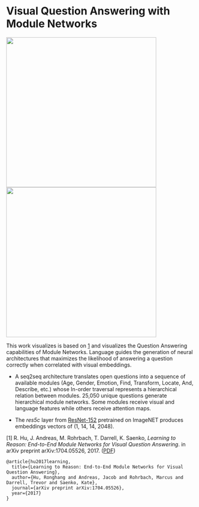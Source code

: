 # Visual Question Answering with Module Networks


<img src="https://github.com/omar-florez/VQA-ModuleNetworks/blob/master/output/VQA3.gif" width="400">
<img src="https://github.com/omar-florez/VQA-ModuleNetworks/blob/master/output/VQA2.gif" width="400">


This work visualizes is based on [1](https://github.com/ronghanghu/n2nmn) and visualizes the Question Answering capabilities of Module Networks. Language guides the generation of neural architectures that maximizes the likelihood of answering a question correctly when correlated with visual embeddings.  

* A seq2seq architecture translates open questions into a sequence of available modules (Age, Gender, Emotion, Find, Transform, Locate, And, Describe, etc.) whose In-order traversal represents a hierarchical relation between modules. 25,050 unique questions generate hierarchical module networks. Some modules receive visual and language features while others receive attention maps.

* The *res5c* layer from [ResNet-152](https://github.com/KaimingHe/deep-residual-networks) pretrained on ImageNET produces embeddings vectors of (1, 14, 14, 2048).


[1] R. Hu, J. Andreas, M. Rohrbach, T. Darrell, K. Saenko, *Learning to Reason: End-to-End Module Networks for Visual Question Answering*. in arXiv preprint arXiv:1704.05526, 2017. ([PDF](https://arxiv.org/pdf/1704.05526.pdf))
```
@article{hu2017learning,
  title={Learning to Reason: End-to-End Module Networks for Visual Question Answering},
  author={Hu, Ronghang and Andreas, Jacob and Rohrbach, Marcus and Darrell, Trevor and Saenko, Kate},
  journal={arXiv preprint arXiv:1704.05526},
  year={2017}
}
```

